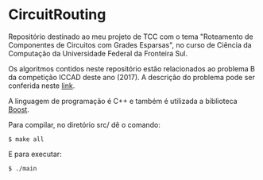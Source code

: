 # CircuitRouting
Repositório destinado ao meu projeto de TCC com o tema "Roteamento de Componentes de Circuitos com Grades Esparsas", no curso de Ciência da Computação da Universidade Federal da Fronteira Sul.

Os algoritmos contidos neste repositório estão relacionados ao problema B da competição ICCAD deste ano (2017). A descrição do problema pode ser conferida neste [link](http://cad-contest-2017.el.cycu.edu.tw/Problem_B/default.html).

A linguagem de programação é C++ e também é utilizada a biblioteca [Boost](http://www.boost.org/).

Para compilar, no diretório src/ dê o comando:
```
$ make all
```
E para executar:
```
$ ./main
```
